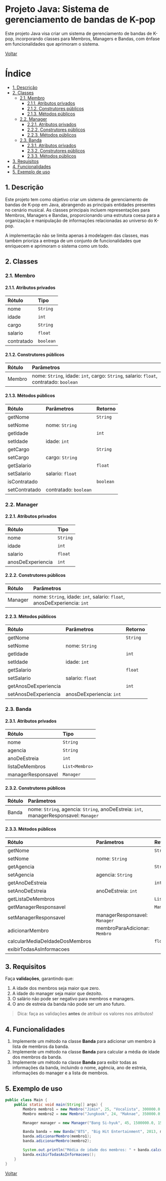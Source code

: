 # Projeto Java: Sistema de gerenciamento de bandas de K-pop

Este projeto Java visa criar um sistema de gerenciamento de bandas de K-pop, incorporando classes para Membros, Managers e Bandas, com ênfase em funcionalidades que aprimoram o sistema.

[Voltar](../../README.md)

# Índice

<!-- TOC -->

- [1. Descrição](#1-descri%C3%A7%C3%A3o)
- [2. Classes](#2-classes)
  - [2.1. Membro](#21-membro)
    - [2.1.1. Atributos privados](#211-atributos-privados)
    - [2.1.2. Construtores públicos](#212-construtores-p%C3%BAblicos)
    - [2.1.3. Métodos públicos](#213-m%C3%A9todos-p%C3%BAblicos)
  - [2.2. Manager](#22-manager)
    - [2.2.1. Atributos privados](#221-atributos-privados)
    - [2.2.2. Construtores públicos](#222-construtores-p%C3%BAblicos)
    - [2.2.3. Métodos públicos](#223-m%C3%A9todos-p%C3%BAblicos)
  - [2.3. Banda](#23-banda)
    - [2.3.1. Atributos privados](#231-atributos-privados)
    - [2.3.2. Construtores públicos](#232-construtores-p%C3%BAblicos)
    - [2.3.3. Métodos públicos](#233-m%C3%A9todos-p%C3%BAblicos)
- [3. Requisitos](#3-requisitos)
- [4. Funcionalidades](#4-funcionalidades)
- [5. Exemplo de uso](#5-exemplo-de-uso)

<!-- /TOC -->

## 1. Descrição

Este projeto tem como objetivo criar um sistema de gerenciamento de bandas de K-pop em Java, abrangendo as principais entidades presentes no cenário musical. As classes principais incluem representações para Membros, Managers e Bandas, proporcionando uma estrutura coesa para a organização e manipulação de informações relacionadas ao universo do K-pop.

A implementação não se limita apenas à modelagem das classes, mas também prioriza a entrega de um conjunto de funcionalidades que enriquecem e aprimoram o sistema como um todo.

## 2. Classes

### 2.1. Membro

#### 2.1.1. Atributos privados

| Rótulo     | Tipo      |
| :--------- | :-------- |
| nome       | `String`  |
| idade      | `int`     |
| cargo      | `String`  |
| salario    | `float`   |
| contratado | `boolean` |

#### 2.1.2. Construtores públicos

| Rótulo | Parâmetros                                                                             |
| :----- | :------------------------------------------------------------------------------------- |
| Membro | nome: `String`, idade: `int`, cargo: `String`, salario: `float`, contratado: `boolean` |

#### 2.1.3. Métodos públicos

| Rótulo        | Parâmetros            | Retorno   |
| :------------ | :-------------------- | :-------- |
| getNome       |                       | `String`  |
| setNome       | nome: `String`        |           |
| getIdade      |                       | `int`     |
| setIdade      | idade: `int`          |           |
| getCargo      |                       | `String`  |
| setCargo      | cargo: `String`       |           |
| getSalario    |                       | `float`   |
| setSalario    | salario: `float`      |           |
| isContratado  |                       | `boolean` |
| setContratado | contratado: `boolean` |           |

### 2.2. Manager

#### 2.2.1. Atributos privados

| Rótulo            | Tipo     |
| :---------------- | :------- |
| nome              | `String` |
| idade             | `int`    |
| salario           | `float`  |
| anosDeExperiencia | `int`    |

#### 2.2.2. Construtores públicos

| Rótulo  | Parâmetros                                                               |
| :------ | :----------------------------------------------------------------------- |
| Manager | nome: `String`, idade: `int`, salario: `float`, anosDeExperiencia: `int` |

#### 2.2.3. Métodos públicos

| Rótulo               | Parâmetros               | Retorno  |
| :------------------- | :----------------------- | :------- |
| getNome              |                          | `String` |
| setNome              | nome: `String`           |          |
| getIdade             |                          | `int`    |
| setIdade             | idade: `int`             |          |
| getSalario           |                          | `float`  |
| setSalario           | salario: `float`         |          |
| getAnosDeExperiencia |                          | `int`    |
| setAnosDeExperiencia | anosDeExperiencia: `int` |          |

### 2.3. Banda

#### 2.3.1. Atributos privados

| Rótulo             | Tipo           |
| :----------------- | :------------- |
| nome               | `String`       |
| agencia            | `String`       |
| anoDeEstreia       | `int`          |
| listaDeMembros     | `List<Membro>` |
| managerResponsavel | `Manager`      |

#### 2.3.2. Construtores públicos

| Rótulo | Parâmetros                                                                            |
| :----- | :------------------------------------------------------------------------------------ |
| Banda  | nome: `String`, agencia: `String`, anoDeEstreia: `int`, managerResponsavel: `Manager` |

#### 2.3.3. Métodos públicos

| Rótulo                         | Parâmetros                    | Retorno        |
| :----------------------------- | :---------------------------- | :------------- |
| getNome                        |                               | `String`       |
| setNome                        | nome: `String`                |                |
| getAgencia                     |                               | `String`       |
| setAgencia                     | agencia: `String`             |                |
| getAnoDeEstreia                |                               | `int`          |
| setAnoDeEstreia                | anoDeEstreia: `int`           |                |
| getListaDeMembros              |                               | `List<Membro>` |
| getManagerResponsavel          |                               | `Manager`      |
| setManagerResponsavel          | managerResponsavel: `Manager` |                |
| adicionarMembro                | membroParaAdicionar: `Membro` |                |
| calcularMediaDeIdadeDosMembros |                               | `float`        |
| exibirTodasAsInformacoes       |                               |                |

## 3. Requisitos

Faça **validações**, garantindo que:

1. A idade dos membros seja maior que zero.
1. A idade do manager seja maior que dezoito.
1. O salário não pode ser negativo para membros e managers.
1. O ano de estreia da banda não pode ser um ano futuro.

> Dica: faça as validações **antes** de atribuir os valores nos atributos!

## 4. Funcionalidades

1. Implemente um método na classe **Banda** para adicionar um membro à lista de membros da banda.
1. Implemente um método na classe **Banda** para calcular a média de idade dos membros da banda.
1. Implemente um método na classe **Banda** para exibir todas as informações da banda, incluindo o nome, agência, ano de estreia, informações do manager e a lista de membros.

## 5. Exemplo de uso

```java
public class Main {
    public static void main(String[] args) {
        Membro membro1 = new Membro("Jimin", 25, "Vocalista", 300000.0, true);
        Membro membro2 = new Membro("Jungkook", 24, "Maknae", 350000.0, true);

        Manager manager = new Manager("Bang Si-hyuk", 45, 1500000.0, 15);

        Banda banda = new Banda("BTS", "Big Hit Entertainment", 2013, manager);
        banda.adicionarMembro(membro1);
        banda.adicionarMembro(membro2);

        System.out.println("Média de idade dos membros: " + banda.calcularMediaDeIdadeDosMembros());
        banda.exibirTodasAsInformacoes();
    }
}
```

[Voltar](../../README.md)
